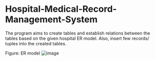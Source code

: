 # Hospital-Medical-Record-Management-System
The program aims to create tables and establish relations between the tables based on the given hospital ER model. Also, insert few records/ tuples into the created tables.

Figure: ER model
![image](https://user-images.githubusercontent.com/105256866/174129402-c78457d9-eda5-4dfc-821e-38f21dbd68b5.png)
